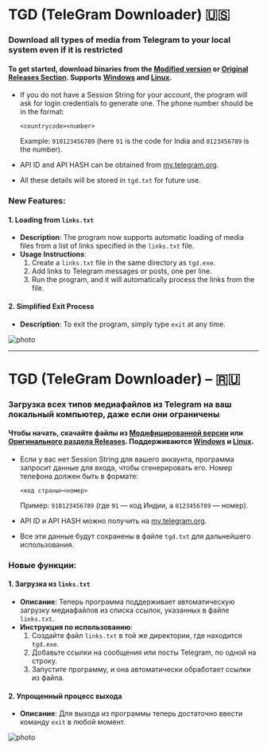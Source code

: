 # TGD (TeleGram Downloader) 🇺🇸

### Download all types of media from Telegram to your local system even if it is restricted

#### To get started, download binaries from the [Modified version](https://github.com/bipinkrish/tgd/releases) or [Original Releases Section](https://github.com/bipinkrish/tgd/releases). Supports [Windows](https://github.com/bipinkrish/tgd/releases/download/v1.2/tgd.exe) and [Linux](https://github.com/bipinkrish/tgd/releases/download/v1.2/tgd).

* If you do not have a Session String for your account, the program will ask for login credentials to generate one. The phone number should be in the format:

  `<countrycode><number>`

  Example: `910123456789` (here `91` is the code for India and `0123456789` is the number).

* API ID and API HASH can be obtained from [my.telegram.org](https://my.telegram.org).

* All these details will be stored in `tgd.txt` for future use.

### New Features:

#### 1. **Loading from `links.txt`**
   - **Description**: The program now supports automatic loading of media files from a list of links specified in the `links.txt` file.
   - **Usage Instructions**:
     1. Create a `links.txt` file in the same directory as `tgd.exe`.
     2. Add links to Telegram messages or posts, one per line.
     3. Run the program, and it will automatically process the links from the file.

#### 2. **Simplified Exit Process**
   - **Description**: To exit the program, simply type `exit` at any time.

![photo](https://github.com/bipinkrish/TGD/assets/87369440/af534efa-347e-4d23-9818-4b2c474dfb69)

---

# TGD (TeleGram Downloader) – 🇷🇺

### Загрузка всех типов медиафайлов из Telegram на ваш локальный компьютер, даже если они ограничены

#### Чтобы начать, скачайте файлы из [Модифицированной версии](https://github.com/bipinkrish/tgd/releases) или [Оригинального раздела Releases](https://github.com/bipinkrish/tgd/releases). Поддерживаются [Windows](https://github.com/bipinkrish/tgd/releases/download/v1.2/tgd.exe) и [Linux](https://github.com/bipinkrish/tgd/releases/download/v1.2/tgd).

* Если у вас нет Session String для вашего аккаунта, программа запросит данные для входа, чтобы сгенерировать его. Номер телефона должен быть в формате:

  `<код страны><номер>`

  Пример: `910123456789` (где `91` — код Индии, а `0123456789` — номер).

* API ID и API HASH можно получить на [my.telegram.org](https://my.telegram.org).

* Все эти данные будут сохранены в файле `tgd.txt` для дальнейшего использования.

### Новые функции:

#### 1. **Загрузка из `links.txt`**
   - **Описание**: Теперь программа поддерживает автоматическую загрузку медиафайлов из списка ссылок, указанных в файле `links.txt`.
   - **Инструкция по использованию**:
     1. Создайте файл `links.txt` в той же директории, где находится `tgd.exe`.
     2. Добавьте ссылки на сообщения или посты Telegram, по одной на строку.
     3. Запустите программу, и она автоматически обработает ссылки из файла.

#### 2. **Упрощенный процесс выхода**
   - **Описание**: Для выхода из программы теперь достаточно ввести команду `exit` в любой момент.

![photo](https://github.com/bipinkrish/TGD/assets/87369440/af534efa-347e-4d23-9818-4b2c474dfb69)